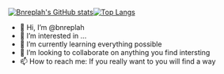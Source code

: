 [![Bnreplah's GitHub stats](https://github-readme-stats.vercel.app/api?username=bnreplah&show_icons=true&theme=tokyonight)](https://github.com/bnreplah)[![Top Langs](https://github-readme-stats.vercel.app/api/top-langs/?username=bnreplah&layout=compact&theme=tokyonight)](https://github.com/bnreplah)



- 👋 Hi, I’m @bnreplah
- 👀 I’m interested in ...
- 🌱 I’m currently learning everything possible
- 💞️ I’m looking to collaborate on anything you find intersting
- 📫 How to reach me: If you really want to you will find a way

<!---
bnreplah/bnreplah is a ✨ special ✨ repository because its `README.md` (this file) appears on your GitHub profile.
You can click the Preview link to take a look at your changes.
--->

